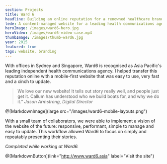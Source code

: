 ```yaml
---
section: Projects
title: Ward 6
headline: Building an online reputation for a renowned healthcare branding agency.
lede: A content-managed website for a leading health communications agency. 
heroImage: /images/ward6-hero.jpg
heroVideo: /images/ward6-video-case.mp4
thumbImage: /images/thumb-ward6.jpg
year: 2015
featured: true
tags: website, branding
---
```


With offices in Sydney and Singapore, Ward6 is recognised as Asia Pacific's leading
independent health communications agency. I helped transfer this reputation online with a
mobile-first website that was easy to use, very fast and a cinch to update.

> We love our new website! It tells out story really well, and people just get it. Callum
> has understood who we build boats for, and why we do it.” _Jason Armstrong, Digital Director_

@[MarkdownImage](large src="/images/ward6-mobile-layouts.png")

With a small team of collaborators, we were able to implement a vision of the website of
the future: responsive, performant, simple to manage and easy to update. This workflow allowed Ward6 to focus on simply and repeatably presenting their
stories.

_Completed while working at Ward6._

@[MarkdownButton](link="http://www.ward6.asia" label="Visit the site")
